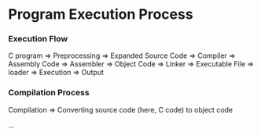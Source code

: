 # Program Execution Process

### Execution Flow

C program =>  Preprocessing => Expanded Source Code => Compiler => Assembly Code => Assembler => Object Code => Linker => Executable File => loader => Execution => Output

### Compilation Process

Compilation => Converting source code (here, C code) to object code

...


